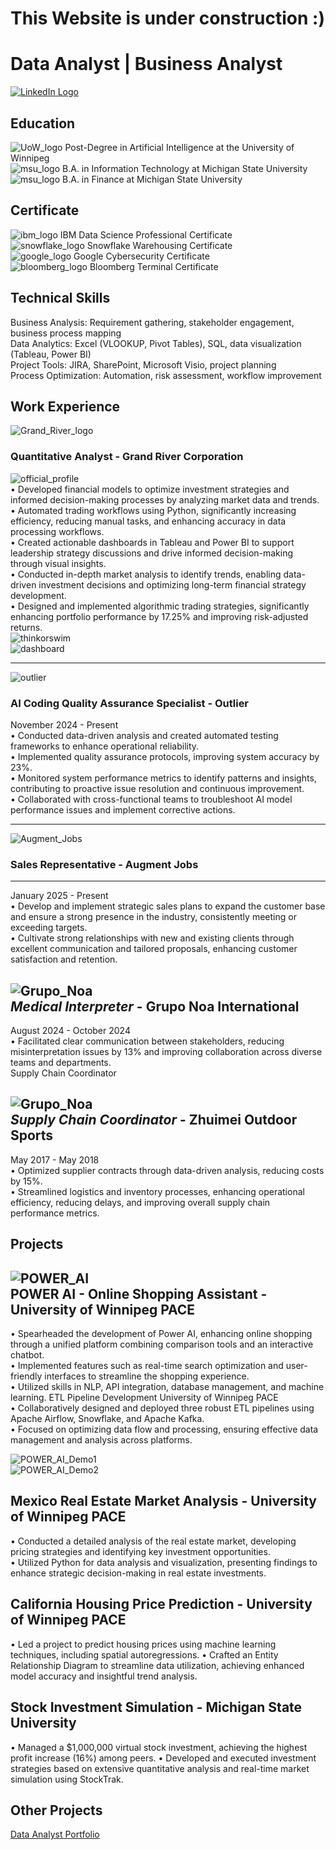 # This Website is under construction :)
# Data Analyst | Business Analyst
[![LinkedIn Logo](image/LinkedIn_LB.png "LinkedIn")](https://www.linkedin.com/in/yenchi-wang)

## Education
![UoW_logo](image/UoW_logo.png)
  Post-Degree in Artificial Intelligence at the University of Winnipeg  
![msu_logo](image/msu_logo2.png)
B.A. in Information Technology at Michigan State University  
![msu_logo](image/msu_logo2.png)
B.A. in Finance at Michigan State University  
 
## Certificate
![ibm_logo](image/ibm_logo.png)
IBM Data Science Professional Certificate  
![snowflake_logo](image/snowflake_logo.png)
Snowflake Warehousing Certificate   
![google_logo](image/google_logo.png)
Google Cybersecurity Certificate  
![bloomberg_logo](image/bloomberg_logo.png)
Bloomberg Terminal Certificate   

## Technical Skills  
Business Analysis: Requirement gathering, stakeholder engagement, business process mapping  
Data Analytics: Excel (VLOOKUP, Pivot Tables), SQL, data visualization (Tableau, Power BI)  
Project Tools: JIRA, SharePoint, Microsoft Visio, project planning  
Process Optimization: Automation, risk assessment, workflow improvement  


## Work Experience
![Grand_River_logo](image/GR.png)  
### **Quantitative Analyst  - Grand River Corporation**  

![official_profile](image/Official_Profile_2.jpg)  
•	Developed financial models to optimize investment strategies and informed decision-making processes by analyzing market data and trends.  
•	Automated trading workflows using Python, significantly increasing efficiency, reducing manual tasks, and enhancing accuracy in data processing workflows.  
•	Created actionable dashboards in Tableau and Power BI to support leadership strategy discussions and drive informed decision-making through visual insights.  
•	Conducted in-depth market analysis to identify trends, enabling data-driven investment decisions and optimizing long-term financial strategy development.  
•	Designed and implemented algorithmic trading strategies, significantly enhancing portfolio performance by 17.25% and improving risk-adjusted returns.  
![thinkorswim](image/thinkorswim2.png)  
![dashboard](image/dashboard2.png)  

-------------------------------------------------------------------------  

![outlier](image/outlier.png)  
### **AI Coding Quality Assurance Specialist  - Outlier**  
  

November 2024 - Present  
•	Conducted data-driven analysis and created automated testing frameworks to enhance operational reliability.  
•	Implemented quality assurance protocols, improving system accuracy by 23%.  
•	Monitored system performance metrics to identify patterns and insights, contributing to proactive issue resolution and continuous improvement.  
•	Collaborated with cross-functional teams to troubleshoot AI model performance issues and implement corrective actions.  

-------------------------------------------------------------------------  


![Augment_Jobs](image/Augment_Jobs.png)  
### **Sales Representative  - Augment Jobs**  
-------------------------------------------------------------------------  

January 2025 - Present  
•	Develop and implement strategic sales plans to expand the customer base and ensure a strong presence in the industry, consistently meeting or exceeding targets.  
•	Cultivate strong relationships with new and existing clients through excellent communication and tailored proposals, enhancing customer satisfaction and retention.  


![Grupo_Noa](image/grupo_noa.png)  
*Medical Interpreter*  - Grupo Noa International  
-------------------------------------------------------------------------  

August 2024 - October 2024  
•	Facilitated clear communication between stakeholders, reducing misinterpretation issues by 13% and improving collaboration across diverse teams and departments.  
Supply Chain Coordinator  

![Grupo_Noa](image/zhuimei2.png)  
*Supply Chain Coordinator* -  Zhuimei Outdoor Sports
-------------------------------------------------------------------------  
May 2017 - May 2018  
•	Optimized supplier contracts through data-driven analysis, reducing costs by 15%.  
•	Streamlined logistics and inventory processes, enhancing operational efficiency, reducing delays, and improving overall supply chain performance metrics.  
  
## Projects
![POWER_AI](image/POWER_AI.png)  
POWER AI - Online Shopping Assistant -  University of Winnipeg PACE
-------------------------------------------------------------------------  
• Spearheaded the development of Power AI, enhancing online shopping through a 
unified platform combining comparison tools and an interactive chatbot.  
• Implemented features such as real-time search optimization and user-friendly interfaces 
to streamline the shopping experience.  
• Utilized skills in NLP, API integration, database management, and machine learning.
ETL Pipeline Development University of Winnipeg PACE  
• Collaboratively designed and deployed three robust ETL pipelines using Apache Airflow, 
Snowflake, and Apache Kafka.  
• Focused on optimizing data flow and processing, ensuring effective data management 
and analysis across platforms.  

![POWER_AI_Demo1](image/POWER_AI_D1.png)  
![POWER_AI_Demo2](image/POWER_AI_D2.png)  


Mexico Real Estate Market Analysis -  University of Winnipeg PACE
-------------------------------------------------------------------------  
• Conducted a detailed analysis of the real estate market, developing pricing strategies 
and identifying key investment opportunities.  
• Utilized Python for data analysis and visualization, presenting findings to enhance 
strategic decision-making in real estate investments.  

California Housing Price Prediction - University of Winnipeg PACE
-------------------------------------------------------------------------  
• Led a project to predict housing prices using machine learning techniques, including 
spatial autoregressions.
• Crafted an Entity Relationship Diagram to streamline data utilization, achieving 
enhanced model accuracy and insightful trend analysis.

Stock Investment Simulation - Michigan State University
-------------------------------------------------------------------------  
• Managed a $1,000,000 virtual stock investment, achieving the highest profit increase 
(16%) among peers.
• Developed and executed investment strategies based on extensive quantitative analysis 
and real-time market simulation using StockTrak.  

## Other Projects  
[Data Analyst Portfolio](https://github.com/YenchiSomnambule/Data_Analyst_Portfolio)

